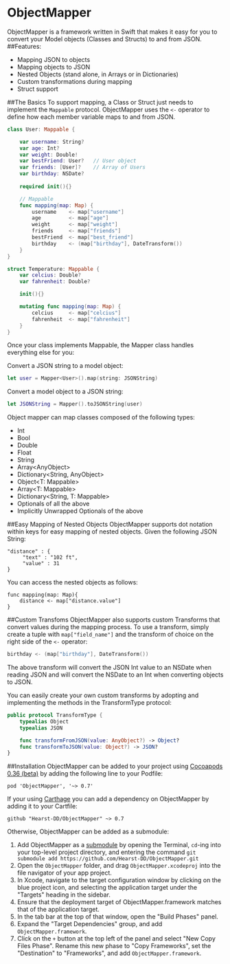 ObjectMapper
============

ObjectMapper is a framework written in Swift that makes it easy for you to convert your Model objects (Classes and Structs) to and from JSON.
##Features:
- Mapping JSON to objects
- Mapping objects to JSON
- Nested Objects (stand alone, in Arrays or in Dictionaries)
- Custom transformations during mapping
- Struct support

##The Basics
To support mapping, a Class or Struct just needs to implement the ```Mappable``` protocol. ObjectMapper uses the ```<-``` operator to define how each member variable maps to and from JSON.

```swift
class User: Mappable {

    var username: String?
    var age: Int?
    var weight: Double!
    var bestFriend: User?	// User object
    var friends: [User]?	// Array of Users
    var birthday: NSDate?			
    
    required init(){}

    // Mappable
    func mapping(map: Map) {
        username	<- map["username"]
        age 		<- map["age"]
        weight 		<- map["weight"]
        friends 	<- map["friends"]
        bestFriend 	<- map["best_friend"]        
        birthday 	<- (map["birthday"], DateTransform())
    }
}

struct Temperature: Mappable {
    var celcius: Double?
    var fahrenheit: Double?

    init(){}

	mutating func mapping(map: Map) {
		celcius 	<- map["celcius"]
		fahrenheit 	<- map["fahrenheit"]
	}
}
```

Once your class implements Mappable, the Mapper class handles everything else for you:

Convert a JSON string to a model object:
```swift
let user = Mapper<User>().map(string: JSONString)
```

Convert a model object to a JSON string:
```swift
let JSONString = Mapper().toJSONString(user)
```

Object mapper can map classes composed of the following types:
- Int
- Bool
- Double
- Float
- String
- Array\<AnyObject\>
- Dictionary\<String, AnyObject\>
- Object\<T: Mappable\>
- Array\<T: Mappable\>
- Dictionary\<String, T: Mappable\>
- Optionals of all the above
- Implicitly Unwrapped Optionals of the above

##Easy Mapping of Nested Objects
ObjectMapper supports dot notation within keys for easy mapping of nested objects. Given the following JSON String:
```
"distance" : {
     "text" : "102 ft",
     "value" : 31
}
```
You can access the nested objects as follows:
```
func mapping(map: Map){
    distance <- map["distance.value"]
}
```

##Custom Transfoms
ObjectMapper also supports custom Transforms that convert values during the mapping process. To use a transform, simply create a tuple with ```map["field_name"]``` and the transform of choice on the right side of the ```<-``` operator:
```swift
birthday <- (map["birthday"], DateTransform())
```
The above transform will convert the JSON Int value to an NSDate when reading JSON and will convert the NSDate to an Int when converting objects to JSON.

You can easily create your own custom transforms by adopting and implementing the methods in the TransformType protocol:
```swift
public protocol TransformType {
    typealias Object
    typealias JSON

    func transformFromJSON(value: AnyObject?) -> Object?
    func transformToJSON(value: Object?) -> JSON?
}
```
<!-- ##To Do -->

##Installation
ObjectMapper can be added to your project using [Cocoapods 0.36 (beta)](http://blog.cocoapods.org/Pod-Authors-Guide-to-CocoaPods-Frameworks/) by adding the following line to your Podfile:
```
pod 'ObjectMapper', '~> 0.7'
```

If your using [Carthage](https://github.com/Carthage/Carthage) you can add a dependency on ObjectMapper by adding it to your Cartfile:
```
github "Hearst-DD/ObjectMapper" ~> 0.7
```

Otherwise, ObjectMapper can be added as a submodule:

1. Add ObjectMapper as a [submodule](http://git-scm.com/docs/git-submodule) by opening the Terminal, `cd`-ing into your top-level project directory, and entering the command `git submodule add https://github.com/Hearst-DD/ObjectMapper.git`
2. Open the `ObjectMapper` folder, and drag `ObjectMapper.xcodeproj` into the file navigator of your app project.
3. In Xcode, navigate to the target configuration window by clicking on the blue project icon, and selecting the application target under the "Targets" heading in the sidebar.
4. Ensure that the deployment target of ObjectMapper.framework matches that of the application target.
5. In the tab bar at the top of that window, open the "Build Phases" panel.
6. Expand the "Target Dependencies" group, and add `ObjectMapper.framework`.
7. Click on the `+` button at the top left of the panel and select "New Copy Files Phase". Rename this new phase to "Copy Frameworks", set the "Destination" to "Frameworks", and add `ObjectMapper.framework`.
